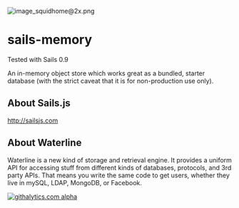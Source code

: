 ![image_squidhome@2x.png](http://i.imgur.com/RIvu9.png) 

# sails-memory

Tested with Sails 0.9

An in-memory object store which works great as a bundled, starter database (with the strict caveat that it is for non-production use only).

## About Sails.js
http://sailsjs.com

## About Waterline
Waterline is a new kind of storage and retrieval engine.  It provides a uniform API for accessing stuff from different kinds of databases, protocols, and 3rd party APIs.  That means you write the same code to get users, whether they live in mySQL, LDAP, MongoDB, or Facebook.

[![githalytics.com alpha](https://cruel-carlota.pagodabox.com/a22d3919de208c90c898986619efaa85 "githalytics.com")](http://githalytics.com/balderdashy/sails-dirty)
